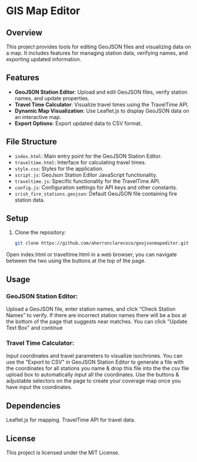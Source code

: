 # GIS Map Editor

## Overview
This project provides tools for editing GeoJSON files and visualizing data on a map. It includes features for managing station data, verifying names, and exporting updated information.

## Features
- **GeoJSON Station Editor**: Upload and edit GeoJSON files, verify station names, and update properties.
- **Travel Time Calculator**: Visualize travel times using the TravelTime API.
- **Dynamic Map Visualization**: Use Leaflet.js to display GeoJSON data on an interactive map.
- **Export Options**: Export updated data to CSV format.

## File Structure
- `index.html`: Main entry point for the GeoJSON Station Editor.
- `traveltime.html`: Interface for calculating travel times.
- `style.css`: Styles for the application.
- `script.js`: GeoJson Station Editor JavaScript functionality.
- `traveltime.js`: Specific functionality for the TravelTime API.
- `config.js`: Configuration settings for API keys and other constants.
- `irish_fire_stations.geojson`: Default GeoJSON file containing fire station data.

## Setup
1. Clone the repository:
   ```bash
   git clone https://github.com/aherronclarecoco/geojsonmapeditor.git

Open index.html or traveltime.html in a web browser, you can navigate between the two using the buttons at the top of the page.
## Usage
### GeoJSON Station Editor: 
Upload a GeoJSON file, enter station names, and click “Check Station Names” to verify. If there are incorrect station names there will be a box at the bottom of the page that suggests near matches. You can click "Update Text Box" and continue
### Travel Time Calculator:
Input coordinates and travel parameters to visualize isochrones. You can use the "Export to CSV" in GeoJSON Station Editor to generate a file with the coordinates for all stations you name & drop this file into the the csv file upload box to automatically input all the coordinates. Use the buttons & adjustable selectors on the page to create your coverage map once you have input the coordinates.
## Dependencies
Leaflet.js for mapping.
TravelTime API for travel data.
## License
This project is licensed under the MIT License.
